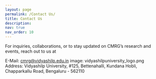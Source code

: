 ```yaml
---
layout: page
permalink: /Contact Us/
title: Contact Us
description:
nav: true
nav_order: 10
---
```


For inquiries, collaborations, or to stay updated on CMRG’s research and events, reach out to us at

E-Mail: cmrg@vidyashilp.edu.in
image: vidyashilpuniversity_logo.png
Address: Vidyashilp University, #125, Bettenahalli, Kundana Hobli, Chapparkallu Road, Bengaluru - 562110
